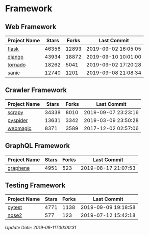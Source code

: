 # Framework

## Web Framework

| Project Name | Stars | Forks | Last Commit |
| ------------ | ----- | ----- | ----------- |
| [flask](https://github.com/pallets/flask) | 46356 | 12893 | 2019-09-02 16:05:05 |
| [django](https://github.com/django/django) | 43934 | 18872 | 2019-09-10 10:01:00 |
| [tornado](https://github.com/tornadoweb/tornado) | 18262 | 5041 | 2019-09-02 17:20:28 |
| [sanic](https://github.com/huge-success/sanic) | 12740 | 1201 | 2019-09-08 21:08:34 |

## Crawler Framework

| Project Name | Stars | Forks | Last Commit |
| ------------ | ----- | ----- | ----------- |
| [scrapy](https://github.com/scrapy/scrapy) | 34338 | 8010 | 2019-09-07 23:23:16 |
| [pyspider](https://github.com/binux/pyspider) | 13631 | 3342 | 2019-03-09 23:50:28 |
| [webmagic](https://github.com/code4craft/webmagic) | 8371 | 3589 | 2017-12-02 02:57:06 |

## GraphQL Framework

| Project Name | Stars | Forks | Last Commit |
| ------------ | ----- | ----- | ----------- |
| [graphene](https://github.com/graphql-python/graphene) | 4951 | 523 | 2019-08-17 21:07:53 |

## Testing Framework

| Project Name | Stars | Forks | Last Commit |
| ------------ | ----- | ----- | ----------- |
| [pytest](https://github.com/pytest-dev/pytest) | 4771 | 1138 | 2019-09-09 19:18:58 |
| [nose2](https://github.com/nose-devs/nose2) | 577 | 123 | 2019-07-12 15:42:18 |

*Update Date: 2019-09-11T00:00:31*